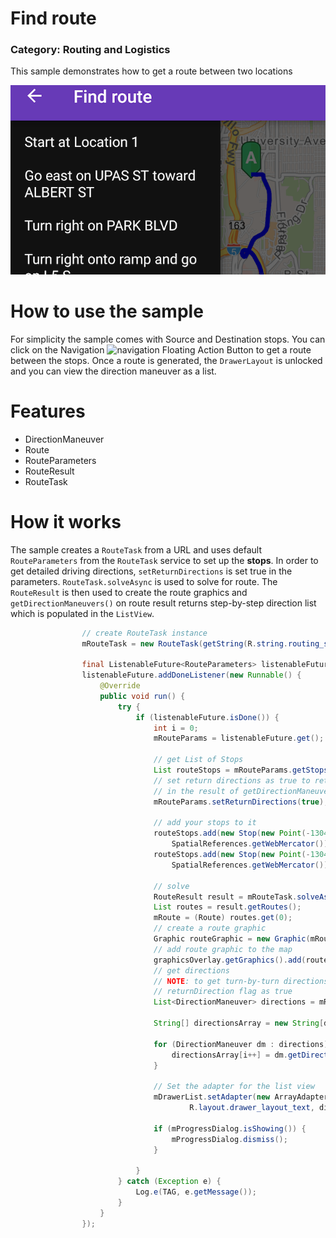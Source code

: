 # Find route
### Category: Routing and Logistics
This sample demonstrates how to get a route between two locations

![Find Route App](find-route.png)

# How to use the sample
For simplicity the sample comes with Source and Destination stops. You can click on the Navigation ![navigation](https://cloud.githubusercontent.com/assets/12448081/16168046/d37aaea2-34b2-11e6-888a-0cbf22f5455f.png) Floating Action Button to get a route between the stops. Once a route is generated, the `DrawerLayout` is unlocked and you can view the direction maneuver as a list.

# Features

* DirectionManeuver
* Route
* RouteParameters
* RouteResult
* RouteTask

# How it works

The sample creates a `RouteTask` from a URL and uses default `RouteParameters` from the `RouteTask` service to set up the **stops**. In order to get detailed driving directions, `setReturnDirections` is set true in the parameters. `RouteTask.solveAsync` is used to solve for route. The `RouteResult` is then used to create the route graphics and `getDirectionManeuvers()` on route result returns step-by-step direction list which is populated in the `ListView`.

```java
                // create RouteTask instance
                mRouteTask = new RouteTask(getString(R.string.routing_service));

                final ListenableFuture<RouteParameters> listenableFuture = mRouteTask.generateDefaultParametersAsync();
                listenableFuture.addDoneListener(new Runnable() {
                    @Override
                    public void run() {
                        try {
                            if (listenableFuture.isDone()) {
                                int i = 0;
                                mRouteParams = listenableFuture.get();

                                // get List of Stops
                                List routeStops = mRouteParams.getStops();
                                // set return directions as true to return turn-by-turn directions 
                                // in the result of getDirectionManeuvers().
                                mRouteParams.setReturnDirections(true);

                                // add your stops to it
                                routeStops.add(new Stop(new Point(-13041171.537945, 3860988.271378, 
                                    SpatialReferences.getWebMercator())));
                                routeStops.add(new Stop(new Point(-13041693.562570, 3856006.859684, 
                                    SpatialReferences.getWebMercator())));

                                // solve
                                RouteResult result = mRouteTask.solveAsync(mRouteParams).get();
                                List routes = result.getRoutes();
                                mRoute = (Route) routes.get(0);
                                // create a route graphic
                                Graphic routeGraphic = new Graphic(mRoute.getRouteGeometry(), route);
                                // add route graphic to the map
                                graphicsOverlay.getGraphics().add(routeGraphic);
                                // get directions
                                // NOTE: to get turn-by-turn directions Route Parameters should set 
                                // returnDirection flag as true
                                List<DirectionManeuver> directions = mRoute.getDirectionManeuvers();

                                String[] directionsArray = new String[directions.size()];

                                for (DirectionManeuver dm : directions) {
                                    directionsArray[i++] = dm.getDirectionText();
                                }

                                // Set the adapter for the list view
                                mDrawerList.setAdapter(new ArrayAdapter<>(getApplicationContext(),
                                        R.layout.drawer_layout_text, directionsArray));

                                if (mProgressDialog.isShowing()) {
                                    mProgressDialog.dismiss();
                                }

                            }
                        } catch (Exception e) {
                            Log.e(TAG, e.getMessage());
                        }
                    }
                });
```
